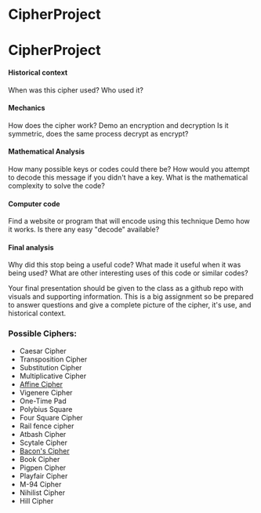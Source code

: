 # CipherProject

# CipherProject


#### Historical context
  When was this cipher used? Who used it?
#### Mechanics
  How does the cipher work?
  Demo an encryption and decryption
  Is it symmetric, does the same process decrypt as encrypt?
#### Mathematical Analysis
  How many possible keys or codes could there be?
  How would you attempt to decode this message if you didn't have a key.
  What is the mathematical complexity to solve the code?
#### Computer code
  Find a website or program that will encode using this technique
  Demo how it works.
  Is there any easy "decode" available?
#### Final analysis
  Why did this stop being a useful code?
  What made it useful when it was being used?
  What are other interesting uses of this code or similar codes?

Your final presentation should be given to the class as a github repo with visuals and supporting information. This is a big assignment so be prepared to answer questions and give a complete picture of the cipher, it's use, and historical context.

### Possible Ciphers:
- Caesar Cipher
- Transposition Cipher
- Substitution Cipher
- Multiplicative Cipher
- [Affine Cipher](https://github.com/EPHS-CyberSecurity-2020-Hour3/CipherProject/blob/Affine_Cipher/Affine_Cipher_Historical.md)
- Vigenere Cipher
- One-Time Pad
- Polybius Square
- Four Square Cipher
- Rail fence cipher
- Atbash Cipher
- Scytale Cipher
- [Bacon's Cipher](https://github.com/EPHS-CyberSecurity-2020-Hour3/CipherProject/blob/baconsCipher/bacons_history.md)
- Book Cipher
- Pigpen Cipher
- Playfair Cipher
- M-94 Cipher
- Nihilist Cipher
- Hill Cipher
